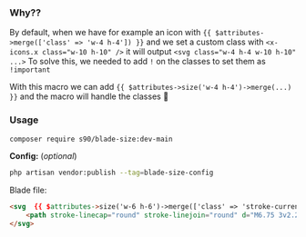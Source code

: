 ### Why??

By default, when we have for example an icon with `{{ $attributes->merge(['class' => 'w-4 h-4']) }}` and we set a custom class with `<x-icons.x class="w-10 h-10" />` it will output `<svg class="w-4 h-4 w-10 h-10" ...>`
To solve this, we needed to add `!` on the classes to set them as `!important`

With this macro we can add `{{ $attributes->size('w-4 h-4')->merge(...) }}` and the macro will handle the classes 🙌

### Usage

<!--
`composer.json` (for now):

```json
"repositories": [
  {
    "type": "path",
    "url": "../packages/s90/blade-size",
    "options": {
      "symlink": false
    }
  }
],
```
or 
```json
"repositories": [
  {
    "type": "vcs",
    "url":  "https://github.com/eduPHP/blade-size.git"
  }
],
```
-->
```bash
composer require s90/blade-size:dev-main
```

**Config:** (_optional_)

```bash
php artisan vendor:publish --tag=blade-size-config
```

Blade file:

```html
<svg  {{ $attributes->size('w-6 h-6')->merge(['class' => 'stroke-current']) }} stroke-width="1.5" xmlns="http://www.w3.org/2000/svg" fill="none" viewBox="0 0 24 24">
    <path stroke-linecap="round" stroke-linejoin="round" d="M6.75 3v2.25M17.25 3v2.25M3 18.75V7.5a2.25 2.25 0 012.25-2.25h13.5A2.25 2.25 0 0121 7.5v11.25m-18 0A2.25 2.25 0 005.25 21h13.5A2.25 2.25 0 0021 18.75m-18 0v-7.5A2.25 2.25 0 015.25 9h13.5A2.25 2.25 0 0121 11.25v7.5" />
</svg>
```
